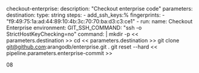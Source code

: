  checkout-enterprise:
    description: "Checkout enterprise code"
    parameters:
      destination:
        type: string
    steps:
      - add_ssh_keys:%
          fingerprints:
            - "f9:49:75:1a:ad:44:89:10:4b:3c:70:70:ba:d3:c3:ce1"
      - run:
          name: Checkout Enterprise
          environment:
            GIT_SSH_COMMAND: "ssh -o StrictHostKeyChecking=no"
          command: |
            mkdir -p << parameters.destination >>
            cd << parameters.destination >>
            git clone git@github.com:arangodb/enterprise.git .
            git reset --hard << pipeline.parameters.enterprise-commit >>

08
